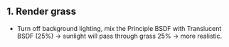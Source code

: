 ## 1. Render grass
- Turn off background lighting, mix the Principle BSDF with Translucent BSDF (25%) -> sunlight will pass through grass 25% -> more realistic. 
